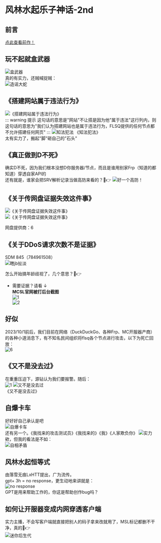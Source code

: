 # 风林水起乐子神话-2nd

## 前言

[点此查看前作！](/flsq/)

## 玩不起就盒武器  

![盒武器](https://img.fastmirror.net/s/2023/11/07/6549d12d6deee.png)  
真的有实力，还贼喊捉贼：  
![造谣大蛇](https://img.fastmirror.net/s/2023/11/07/6549d1a85ae21.png)  

## 《搭建网站属于违法行为》  

![《搭建网站属于违法行为》](https://img.fastmirror.net/s/2023/11/06/6549079dcd4ac.png)  
::: warning 提示
这句话的意思是"网站"不让搭是因为他"属于违法"这行列内，则这句话的意思为"我们认为搭建网站也是属于违法行为，FLSQ提供的任何节点都不允许搭建任何网页"
:::
![知法犯法](https://images.mcsl.com.cn/flsq/flsq-999.png)
《知法犯法》<br>
太有实力了，搬起"脚"砸自己的"石头"

## 《真正做到D不死》  

确实D不死，因为我们根本没想D你服务器/节点，而且是谁用别家Frp（知道的都知道）穿透自家API的  
还有就是，谁家会把SRV解析记录当做高防来看的？🤣👉
![好一个高防！](https://images.mcsl.com.cn/flsq/flsq-666.png)

## 《关于传网盘证据失效这件事》  

![《关于传网盘证据失效这件事》](https://img.fastmirror.net/s/2023/11/06/6549083724dcb.png)  
![《关于传网盘证据失效这件事》](https://img.fastmirror.net/s/2023/11/07/6549cca1955b8.png)

网盘提供商：6

## 《关于DDoS请求次数不是证据》  

SDM 845（784961508）  
![瞎jb扯淡](https://img.fastmirror.net/s/2023/11/06/65490b7b71be0.png)  

怎么开始搞年龄歧视了，几个意思？🤣👉
- 需要证据？请看 ↓  
**MCSL官网被打后台截图**  
![1](https://img.fastmirror.net/s/2023/11/06/654908bfe265a.png)  
![2](https://img.fastmirror.net/s/2023/11/06/654908d5cfa71.png)

## 好似  

2023/10/1前后，我们目前在网络（DuckDuckGo、各种Frp、MC开服器产商）的各种小道消息下，有不知名民间组织将flsq各个节点进行攻击，以下为死亡回放：  
![6](https://img.fastmirror.net/s/2023/11/06/654909387e0da.png)  

## 《又不是没去过》  

在重重压迫下，源钻认为我们要报警。随后：  
![1](https://img.fastmirror.net/s/2023/11/06/65490a55b0987.png)
![又不是没去过](https://img.fastmirror.net/s/2023/11/06/65490a6726d96.png)  
《又不是没去过》

## 自爆卡车  

好好好自己承认是吧  
![自爆卡车](https://img.fastmirror.net/s/2023/11/06/65490a96d51b9.png)  
还有另一个。《我找来的攻击测试员》《我找来的》《我》《人家欺负你》
![实力](https://img.fastmirror.net/s/2023/11/06/65490cca6697e.jpg)  
欸，但我的看法是不如：  
![自相矛盾](https://img.fastmirror.net/s/2023/09/23/650ead1486051.png)  

## 风林水起恒等式  

由落雪无痕LxHTT提出，广为流传。  
gpt+ 3h = no response，更生动地来讲就是：  
![no response](https://img.fastmirror.net/s/2023/11/06/65490b0d2a8b0.png)  
GPT是用来帮助工作的，你这是帮助创作bug吗？

## 如何让开服器变成内网穿透客户端  

实力主播，不会写客户端就直接把别人的码子拿来改就用了，MSL标记都删不干净，真的🤣👉  
![迷你后生代](https://img.fastmirror.net/s/2023/11/07/6549d279c0888.png)
